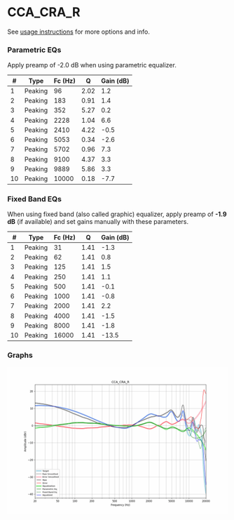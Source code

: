 # CCA_CRA_R
See [usage instructions](https://github.com/jaakkopasanen/AutoEq#usage) for more options and info.

### Parametric EQs
Apply preamp of -2.0 dB when using parametric equalizer.

|   # | Type    |   Fc (Hz) |    Q |   Gain (dB) |
|-----|---------|-----------|------|-------------|
|   1 | Peaking |        96 | 2.02 |         1.2 |
|   2 | Peaking |       183 | 0.91 |         1.4 |
|   3 | Peaking |       352 | 5.27 |         0.2 |
|   4 | Peaking |      2228 | 1.04 |         6.6 |
|   5 | Peaking |      2410 | 4.22 |        -0.5 |
|   6 | Peaking |      5053 | 0.34 |        -2.6 |
|   7 | Peaking |      5702 | 0.96 |         7.3 |
|   8 | Peaking |      9100 | 4.37 |         3.3 |
|   9 | Peaking |      9889 | 5.86 |         3.3 |
|  10 | Peaking |     10000 | 0.18 |        -7.7 |

### Fixed Band EQs
When using fixed band (also called graphic) equalizer, apply preamp of **-1.9 dB** (if available) and set gains manually with these parameters.

|   # | Type    |   Fc (Hz) |    Q |   Gain (dB) |
|-----|---------|-----------|------|-------------|
|   1 | Peaking |        31 | 1.41 |        -1.3 |
|   2 | Peaking |        62 | 1.41 |         0.8 |
|   3 | Peaking |       125 | 1.41 |         1.5 |
|   4 | Peaking |       250 | 1.41 |         1.1 |
|   5 | Peaking |       500 | 1.41 |        -0.1 |
|   6 | Peaking |      1000 | 1.41 |        -0.8 |
|   7 | Peaking |      2000 | 1.41 |         2.2 |
|   8 | Peaking |      4000 | 1.41 |        -1.5 |
|   9 | Peaking |      8000 | 1.41 |        -1.8 |
|  10 | Peaking |     16000 | 1.41 |       -13.5 |

### Graphs
![](./CCA_CRA_R.png)
